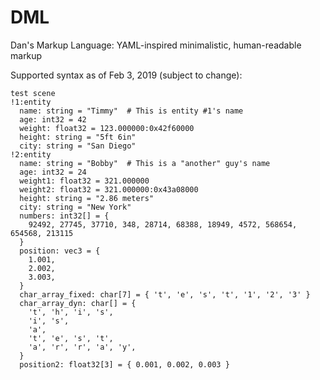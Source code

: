 # DML
Dan's Markup Language: YAML-inspired minimalistic, human-readable markup

Supported syntax as of Feb 3, 2019 (subject to change):

    test scene
    !1:entity
      name: string = "Timmy"  # This is entity #1's name
      age: int32 = 42
      weight: float32 = 123.000000:0x42f60000
      height: string = "5ft 6in"
      city: string = "San Diego"
    !2:entity
      name: string = "Bobby"  # This is a "another" guy's name
      age: int32 = 24
      weight1: float32 = 321.000000
      weight2: float32 = 321.000000:0x43a08000
      height: string = "2.86 meters"
      city: string = "New York"
      numbers: int32[] = {
        92492, 27745, 37710, 348, 28714, 68388, 18949, 4572, 568654, 654568, 213115
      }
      position: vec3 = {
        1.001,
        2.002,
        3.003,
      }
      char_array_fixed: char[7] = { 't', 'e', 's', 't', '1', '2', '3' }
      char_array_dyn: char[] = {
        't', 'h', 'i', 's',
        'i', 's',
        'a',
        't', 'e', 's', 't',
        'a', 'r', 'r', 'a', 'y',
      }
      position2: float32[3] = { 0.001, 0.002, 0.003 }
